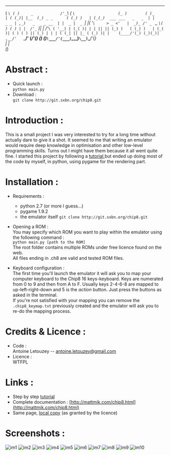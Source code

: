 
 ___    _                     _       ___                      _           _                
(  _`\ ( )     _            /'_`\    (  _`\                   (_ )        ( )_              
| ( (_)| |__  (_) _ _      ( (_) )   | (_(_)  ___ ___   _   _  | |    _ _ | ,_)   _    _ __ 
| |  _ |  _ `\| |( '_`\     > _ <'   |  _)_ /' _ ` _ `\( ) ( ) | |  /'_` )| |   /'_`\ ( '__)
| (_( )| | | || || (_) )   ( (_) )   | (_( )| ( ) ( ) || (_) | | | ( (_| || |_ ( (_) )| |   
(____/'(_) (_)(_)| ,__/'   `\___/'   (____/'(_) (_) (_)`\___/'(___)`\__,_)`\__)`\___/'(_)   
                 | |                                                                        
                 (_)                                                                        
                                                                                            
                                                                                           


# Abstract :  

- Quick launch :  
	`python main.py`  
- Download :  
	`git clone http://git.sxbn.org/chip8.git`  



# Introduction :  

This is a small project I was very interested to try for a long time without actually dare to give it a shot. It seemed to me that writing an emulator would require deep knowledge in optimisation and other low-level programming skills. Turns out I might have them because it all went quite fine. I started this project by following a [tutorial ](http://fr.openclassrooms.com/informatique/cours/l-emulation-console) but ended up doing most of the code by myself, in python, using pygame for the rendering part.  



# Installation :   


- Requirements :  
	* python 2.7 (or more I guess...)
	* pygame 1.9.2
	* the emulator itself
	`git clone http://git.sxbn.org/chip8.git`

- Opening a ROM :  
	You may specify which ROM you want to play within the emulator using the following command :  
	`python main.py [path to the ROM]`  
	The root folder contains multiple ROMs under free licence found on the web.  
	All files ending in .ch8 are valid and tested ROM files.  

- Keyboard configuration :  
	The first time you'll launch the emulator it will ask you to map your computer	keyboard to the Chip8 16 keys-keyboard. Keys are numerated from 0 to 9 and then from A to F. Usually keys 2-4-6-8 are mapped to up-left-right-down and 5 is the	_action_ button. Just press the buttons as asked in the terminal.  
	If you're not satisfied with your mapping you can remove the `.chip8_keymap.txt` previously created and the emulator will ask you to re-do the mapping process.



# Credits & Licence :  

- Code :   
	Antoine Letouzey -- [antoine.letouzey@gmail.com](antoine.letouzey@gmail.com)
- Licence :   
	WTFPL



# Links :

- Step by step [tutorial](http://fr.openclassrooms.com/informatique/cours/l-emulation-console)
- Complete documentation : [http://mattmik.com/chip8.html](http://mattmik.com/chip8.html)
- Same page, [local copy](http://git.sxbn.org/chip8/doc/chip8.html) (as granted by the licence)


# Screenshots :  
![im1](http://git.sxbn.org/chip8/screenshots/chip8_00.jpg)
![im2](http://git.sxbn.org/chip8/screenshots/chip8_01.jpg)
![im3](http://git.sxbn.org/chip8/screenshots/chip8_02.jpg)
![im4](http://git.sxbn.org/chip8/screenshots/chip8_03.jpg)
![im5](http://git.sxbn.org/chip8/screenshots/chip8_04.jpg)
![im6](http://git.sxbn.org/chip8/screenshots/chip8_05.jpg)
![im7](http://git.sxbn.org/chip8/screenshots/chip8_06.jpg)
![im8](http://git.sxbn.org/chip8/screenshots/chip8_07.jpg)
![im9](http://git.sxbn.org/chip8/screenshots/chip8_08.jpg)
![im10](http://git.sxbn.org/chip8/screenshots/chip8_09.jpg)
